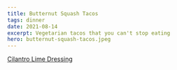 ```yaml
---
title: Butternut Squash Tacos
tags: dinner
date: 2021-08-14
excerpt: Vegetarian tacos that you can't stop eating
hero: butternut-squash-tacos.jpeg
---
```


<v-row>
<v-col>
<v-img-custom src="butternut-squash-tacos.jpeg" alt="butternut squash tacos" class="hero-img"> </v-img-custom>

<p><a href="https://www.twopeasandtheirpod.com/creamy-cilantro-lime-dressing/">Cilantro Lime Dressing</a></p>

</v-col>
</v-row>
<v-row>
  <v-col lg="3" sm="12">
    <v-ingredients-list title="Ingredients" file-path=" 2021-08-14/butternut-squash-tacos.json" json-key="ingredients"> </v-ingredients-list>
  </v-col>
  <v-col lg="9" sm="12">
    <v-instructions-list title="Instructions" file-path=" 2021-08-14/butternut-squash-tacos.json" json-key="instructions"> </v-instructions-list>
  </v-col>
</v-row>
